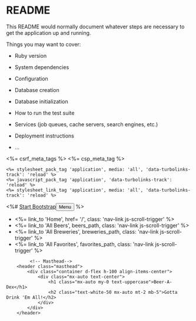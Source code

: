 # README

This README would normally document whatever steps are necessary to get the
application up and running.

Things you may want to cover:

* Ruby version

* System dependencies

* Configuration

* Database creation

* Database initialization

* How to run the test suite

* Services (job queues, cache servers, search engines, etc.)

* Deployment instructions

* ...

 <%= csrf_meta_tags %>
    <%= csp_meta_tag %>
         <script src="https://use.fontawesome.com/releases/v5.13.0/js/all.js" crossorigin="anonymous"></script>
        <!-- Google fonts-->
        <link href="https://fonts.googleapis.com/css?family=Montserrat:400,700" rel="stylesheet" type="text/css" />
        <link href="https://fonts.googleapis.com/css?family=Lato:400,700,400italic,700italic" rel="stylesheet" type="text/css" />
        
    
    
    <%= stylesheet_pack_tag 'application', media: 'all', 'data-turbolinks-track': 'reload' %>
    <%= javascript_pack_tag 'application', 'data-turbolinks-track': 'reload' %>
    <%= stylesheet_link_tag 'application', media: 'all', 'data-turbolinks-track': 'reload' %>
    
  </head>
    
        

  <body id= 'page-top'>
    <nav class="navbar navbar-expand-lg navbar-light fixed-top" id="mainNav">
            <div class="container">
                <%# <a class="navbar-brand js-scroll-trigger" href="#page-top">Start Bootstrap</a><button class="navbar-toggler navbar-toggler-right" type="button" data-toggle="collapse" data-target="#navbarResponsive" aria-controls="navbarResponsive" aria-expanded="false" aria-label="Toggle navigation">Menu<i class="fas fa-bars"></i></button> %>
                <div class="collapse navbar-collapse" id="navbarResponsive">
                    <ul class="navbar-nav ml-auto">
                        <li class="nav-item"><%= link_to 'Home', href= '/', class: 'nav-link js-scroll-trigger' %></li>
                        <li class="nav-item"><%= link_to 'All Beers', beers_path, class: 'nav-link js-scroll-trigger' %></li>
                        <li class="nav-item"><%= link_to 'All Breweries', breweries_path, class: 'nav-link js-scroll-trigger' %></li>
                        <li class="nav-item"><%= link_to 'All Favorites', favorites_path, class: 'nav-link js-scroll-trigger' %></li>
                    </ul>
                </div>
            </div>
        </nav>

             <!-- Masthead-->
        <header class="masthead">
            <div class="container d-flex h-100 align-items-center">
                <div class="mx-auto text-center">
                    <h1 class="mx-auto my-0 text-uppercase">Beer-A-Dex</h1>
                    <h2 class="text-white-50 mx-auto mt-2 mb-5">Gotta Drink 'Em All!</h2>
                </div>
            </div>
        </header>
